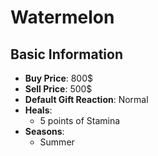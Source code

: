 # Watermelon

## Basic Information

- **Buy Price**: 800$
- **Sell Price**: 500$
- **Default Gift Reaction**: Normal
- **Heals**:
  - 5 points of Stamina
- **Seasons**:
  - Summer